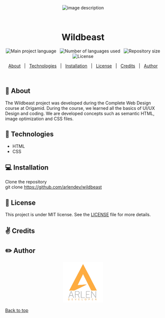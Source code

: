 <!-- About the project -->

<div align="center" id="top"> 
  <img src="img/exemple.png" alt="image description" />

  &#xa0;

</div>

<h1 align="center">Wildbeast</h1>

<p align="center">
  <img alt="Main project language" src="https://img.shields.io/github/languages/top/arlendev/wildbeast?color=#FEAC40">
  &nbsp
  <img alt="Number of languages used" src="https://img.shields.io/github/languages/count/arlendev/wildbeast?color=#FEAC40">
  &nbsp
  <img alt="Repository size" src="https://img.shields.io/github/repo-size/arlendev/wildbeast?color=#FEAC40">
  &nbsp
  <img alt="License" src="https://img.shields.io/github/license/arlendev/wildbeast?color=#FEAC40">
  &nbsp
</p>

<p align="center">
  <a href="#dart-about">About</a> &#xa0; | &#xa0; 
  <a href="#rocket-technologies">Technologies</a> &#xa0; | &#xa0;
  <a href="#computer-installation">Installation</a> &#xa0; | &#xa0;
  <a href="#memo-license">License</a> &#xa0; | &#xa0;
  <a href="#v-credits">Credits</a> &#xa0; | &#xa0;
  <a href="#pencil2-author">Author</a>
</p>

<br>

## :dart: About ##

The Wildbeast project was developed during the Complete Web Design course at Origamid. During the course, we learned all the basics of UI/UX Design and coding. We are developed concepts such as semantic HTML, image optimization and CSS files.

## :rocket: Technologies ##

- HTML
- CSS

## :computer: Installation ##

Clone the repository  
git clone https://github.com/arlendev/wildbeast


## :memo: License ##

This project is under MIT license. See the [LICENSE](LICENSE) file for more details.

## :v: Credits ##

## :pencil2: Author ##

<div align="center">
  <a href="https://arlendev.github.io/portfolio/">
    <img src="img/logoArlen.png" target="_blank" alt="Logo" width="auto" height="130">
  </a>
</div>

<a href="#top">Back to top</a>
